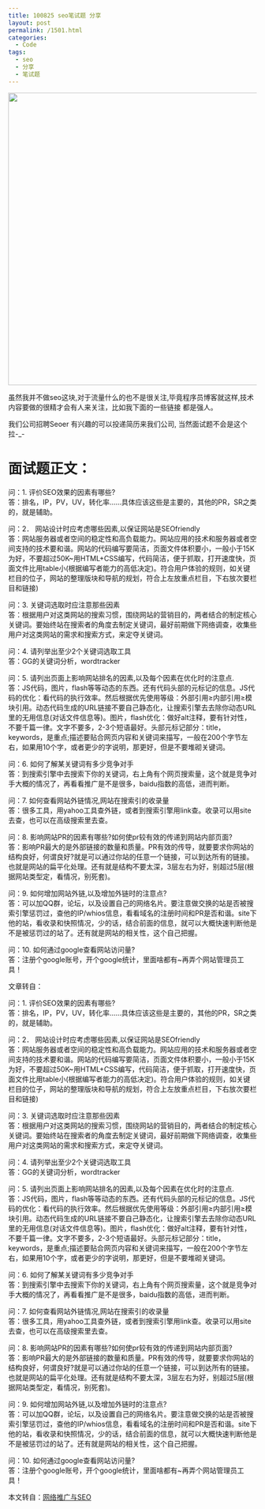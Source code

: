 ```yaml
---
title: 100825 seo笔试题 分享
layout: post
permalink: /1501.html
categories:
  - Code
tags:
  - seo
  - 分享
  - 笔试题
---
```

[<img class="aligncenter size-full wp-image-1511" title="seo" src="http://www.80aj.com/wp-content/uploads/2010/08/seo.jpg" alt="" width="1032" height="592" />][1]

虽然我并不做seo这块,对于流量什么的也不是很关注,毕竟程序员博客就这样,技术内容要做的很精才会有人来关注，比如我下面的一些链接 都是强人。

我们公司招聘Seoer 有兴趣的可以投递简历来我们公司, 当然面试题不会是这个拉-_-

# 面试题正文：

问：1. 评价SEO效果的因素有哪些?  
答：排名，IP，PV，UV，转化率……具体应该这些是主要的，其他的PR，SR之类的，就是辅助。

问：2． 网站设计时应考虑哪些因素,以保证网站是SEOfriendly  
答：网站服务器或者空间的稳定性和高负载能力。网站应用的技术和服务器或者空间支持的技术要和谐。网站的代码编写要简洁，页面文件体积要小，一般小于15K为好，不要超过50K~用HTML+CSS编写，代码简洁，便于抓取，打开速度快，页面文件比用table小(根据编写者能力的高低决定)。符合用户体验的规则，如关键栏目的位子，网站的整理版块和导航的规划，符合上左放重点栏目，下右放次要栏目和链接)

问：3. 关键词选取时应注意那些因素  
答：根据用户对这类网站的搜索习惯，围绕网站的营销目的，两者结合的制定核心关键词。要始终站在搜索者的角度去制定关键词，最好前期做下网络调查，收集些用户对这类网站的需求和搜索方式，来定夺关键词。

问：4. 请列举出至少2个关键词选取工具  
答：GG的关键词分析，wordtracker

问：5. 请列出页面上影响网站排名的因素,以及每个因素在优化时的注意点.  
答：JS代码，图片，flash等等动态的东西。还有代码头部的元标记的信息。JS代码的优化：看代码的执行效率。然后根据优先使用等级：外部引用≥内部引用≥模块引用。动态代码生成的URL链接不要自己静态化，让搜索引擎去去除你动态URL里的无用信息(对话文件信息等)。图片，flash优化：做好alt注释，要有针对性，不要千篇一律。文字不要多，2-3个短语最好。头部元标记部分：title，keywords，是重点;描述要贴合网页内容和关键词来描写，一般在200个字节左右，如果用10个字，或者更少的字说明，那更好，但是不要堆砌关键词。

问：6. 如何了解某关键词有多少竞争对手  
答：到搜索引擎中去搜索下你的关键词，右上角有个网页搜索量，这个就是竞争对手大概的情况了，再看看推广是不是很多，baidu指数的高低，进而判断。

问：7. 如何查看网站外链情况,网站在搜索引的收录量  
答：很多工具，用yahoo工具查外链，或者到搜索引擎用link查。收录可以用site去查，也可以在高级搜索里去查。

问：8. 影响网站PR的因素有哪些?如何使pr较有效的传递到网站内部页面?  
答：影响PR最大的是外部链接的数量和质量。PR有效的传导，就要要求你网站的结构良好，何谓良好?就是可以通过你站的任意一个链接，可以到达所有的链接。也就是网站的扁平化处理。还有就是结构不要太深，3层左右为好，别超过5层(根据网站类型定，看情况，别死套)。

问：9. 如何增加网站外链,以及增加外链时的注意点?  
答：可以加QQ群，论坛，以及设置自己的网络名片。要注意做交换的站是否被搜索引擎惩罚过，查他的IP/whios信息，看看域名的注册时间和PR是否和谐。site下他的站，看收录和快照情况，少的话，结合前面的信息，就可以大概快速判断他是不是被惩罚过的站了。还有就是网站的相关性，这个自己把握。

问：10. 如何通过google查看网站访问量?  
答：注册个google账号，开个google统计，里面啥都有~再弄个网站管理员工具！

文章转自：

问：1. 评价SEO效果的因素有哪些?  
答：排名，IP，PV，UV，转化率……具体应该这些是主要的，其他的PR，SR之类的，就是辅助。

问：2． 网站设计时应考虑哪些因素,以保证网站是SEOfriendly  
答：网站服务器或者空间的稳定性和高负载能力。网站应用的技术和服务器或者空间支持的技术要和谐。网站的代码编写要简洁，页面文件体积要小，一般小于15K为好，不要超过50K~用HTML+CSS编写，代码简洁，便于抓取，打开速度快，页面文件比用table小(根据编写者能力的高低决定)。符合用户体验的规则，如关键栏目的位子，网站的整理版块和导航的规划，符合上左放重点栏目，下右放次要栏目和链接)

问：3. 关键词选取时应注意那些因素  
答：根据用户对这类网站的搜索习惯，围绕网站的营销目的，两者结合的制定核心关键词。要始终站在搜索者的角度去制定关键词，最好前期做下网络调查，收集些用户对这类网站的需求和搜索方式，来定夺关键词。

问：4. 请列举出至少2个关键词选取工具  
答：GG的关键词分析，wordtracker

问：5. 请列出页面上影响网站排名的因素,以及每个因素在优化时的注意点.  
答：JS代码，图片，flash等等动态的东西。还有代码头部的元标记的信息。JS代码的优化：看代码的执行效率。然后根据优先使用等级：外部引用≥内部引用≥模块引用。动态代码生成的URL链接不要自己静态化，让搜索引擎去去除你动态URL里的无用信息(对话文件信息等)。图片，flash优化：做好alt注释，要有针对性，不要千篇一律。文字不要多，2-3个短语最好。头部元标记部分：title，keywords，是重点;描述要贴合网页内容和关键词来描写，一般在200个字节左右，如果用10个字，或者更少的字说明，那更好，但是不要堆砌关键词。

问：6. 如何了解某关键词有多少竞争对手  
答：到搜索引擎中去搜索下你的关键词，右上角有个网页搜索量，这个就是竞争对手大概的情况了，再看看推广是不是很多，baidu指数的高低，进而判断。

问：7. 如何查看网站外链情况,网站在搜索引的收录量  
答：很多工具，用yahoo工具查外链，或者到搜索引擎用link查。收录可以用site去查，也可以在高级搜索里去查。

问：8. 影响网站PR的因素有哪些?如何使pr较有效的传递到网站内部页面?  
答：影响PR最大的是外部链接的数量和质量。PR有效的传导，就要要求你网站的结构良好，何谓良好?就是可以通过你站的任意一个链接，可以到达所有的链接。也就是网站的扁平化处理。还有就是结构不要太深，3层左右为好，别超过5层(根据网站类型定，看情况，别死套)。

问：9. 如何增加网站外链,以及增加外链时的注意点?  
答：可以加QQ群，论坛，以及设置自己的网络名片。要注意做交换的站是否被搜索引擎惩罚过，查他的IP/whios信息，看看域名的注册时间和PR是否和谐。site下他的站，看收录和快照情况，少的话，结合前面的信息，就可以大概快速判断他是不是被惩罚过的站了。还有就是网站的相关性，这个自己把握。

问：10. 如何通过google查看网站访问量?  
答：注册个google账号，开个google统计，里面啥都有~再弄个网站管理员工具！

本文转自：<a href="http://www.wangzecheng.com/" target="_blank">网络推广与SEO</a>

 [1]: http://www.80aj.com/wp-content/uploads/2010/08/seo.jpg